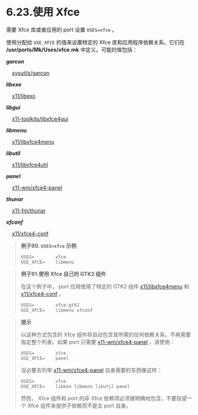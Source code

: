 # 6.23.使用 Xfce

需要 Xfce 库或者应用的 port 设置 `USES=xfce` 。

使用分配给 `USE_XFCE` 的值来设置特定的 Xfce 库和应用程序依赖关系。它们在 **/usr/ports/Mk/Uses/xfce.mk** 中定义。可能的值包括：

***garcon***

    [sysutils/garcon](https://cgit.freebsd.org/ports/tree/sysutils/garcon/)

***libexo***

    [x11/libexo](https://cgit.freebsd.org/ports/tree/x11/libexo/)

***libgui***

    [x11-toolkits/libxfce4gui](https://cgit.freebsd.org/ports/tree/x11-toolkits/libxfce4gui/)

***libmenu***

    [x11/libxfce4menu](https://cgit.freebsd.org/ports/tree/x11/libxfce4menu/)

***libutil***

    [x11/libxfce4util](https://cgit.freebsd.org/ports/tree/x11/libxfce4util/)

***panel***

    [x11-wm/xfce4-panel](https://cgit.freebsd.org/ports/tree/x11-wm/xfce4-panel/)

***thunar***

    [x11-fm/thunar](https://cgit.freebsd.org/ports/tree/x11-fm/thunar/)

***xfconf***

    [x11/xfce4-conf](https://cgit.freebsd.org/ports/tree/x11/xfce4-conf/)

> **例子90. `USES=xfce` 示例**
> 
> ```shell-session
> USES=        xfce
> USE_XFCE=    libmenu
> ```

> **例子91.使用 Xfce 自己的 GTK2 组件**
> 
> 在这个例子中， port 应用使用了特定的 GTK2 组件 [x11/libxfce4menu](https://cgit.freebsd.org/ports/tree/x11/libxfce4menu/) 和 [x11/xfce4-conf](https://cgit.freebsd.org/ports/tree/x11/xfce4-conf/) 。
> 
> ```shell-session
> USES=        xfce:gtk2
> USE_XFCE=    libmenu xfconf
> ```

> **提示**
> 
> 以这种方式包含的 Xfce 组件将自动包含其所需的任何依赖关系。不再需要指定整个列表。如果 port 只需要 [x11-wm/xfce4-panel](https://cgit.freebsd.org/ports/tree/x11-wm/xfce4-panel/) ，请使用：
> 
> ```shell-session
> USES=        xfce
> USE_XFCE=    panel
> ```
> 
> 没必要去列举 [x11-wm/xfce4-panel](https://cgit.freebsd.org/ports/tree/x11-wm/xfce4-panel/) 自身需要的东西像这样：
> 
> ```shell-session
> USES=        xfce
> USE_XFCE=    libexo libmenu libutil panel
> ```
> 
> 然而， Xfce 组件和 port 的非 Xfce 依赖项必须被明确地包含。不要指望一个 Xfce 组件来提供子依赖而不是主 port 自身。


